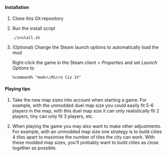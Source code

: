 #### Installation

1. Clone this Git repository

1. Run the install script

   ```
   ./install.sh
   ```

1. (Optional) Change the Steam launch options to automatically load the mod

   Right-click the game in the Steam client > _Properties_ and set _Launch Options_ to

   ```
   %command% "mod=\\Micro Civ IV"
   ```

#### Playing tips

1. Take the new map sizes into account when starting a game. For example, with the unmodded duel map size you could easily fit 5-6 players in the map, with this duel map size it can only realistically fit 2 players, tiny can only fit 3 players, etc.

1. When playing the game you may also want to make other adjustments. For example, with an unmodded map size one strategy is to build cities 4 tiles apart to maximise the number of tiles the city can work. With these modded map sizes, you'll probably want to build cities as close together as possible.
